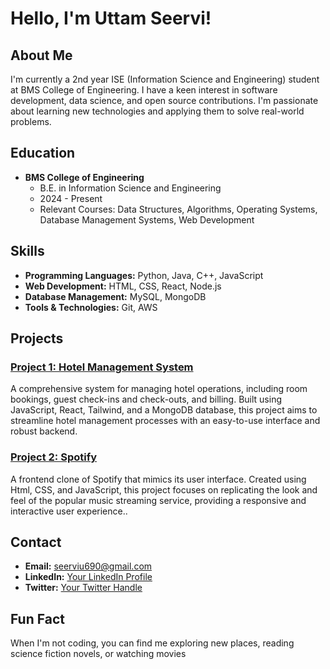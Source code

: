# Hello, I'm Uttam Seervi!


## About Me
I'm currently a 2nd year ISE (Information Science and Engineering) student at BMS College of Engineering. I have a keen interest in software development, data science, and open source contributions. I'm passionate about learning new technologies and applying them to solve real-world problems.

## Education
- **BMS College of Engineering**
  - B.E. in Information Science and Engineering
  - 2024 - Present
  - Relevant Courses: Data Structures, Algorithms, Operating Systems, Database Management Systems, Web Development

## Skills
- **Programming Languages:** Python, Java, C++, JavaScript
- **Web Development:** HTML, CSS, React, Node.js
- **Database Management:** MySQL, MongoDB
- **Tools & Technologies:** Git, AWS

## Projects
### [Project 1: Hotel Management System](https://github.com/uttamseervi/Hotel-Manegement-System.git)
A comprehensive system for managing hotel operations, including room bookings, guest check-ins and check-outs, and billing. Built using JavaScript, React, Tailwind, and a MongoDB database, this project aims to streamline hotel management processes with an easy-to-use interface and robust backend.


### [Project 2: Spotify](https://github.com/uttamseervi/Spotify.git)
A frontend clone of Spotify that mimics its user interface. Created using Html, CSS, and JavaScript, this project focuses on replicating the look and feel of the popular music streaming service, providing a responsive and interactive user experience..




## Contact
- **Email:** seerviu690@gmail.com
- **LinkedIn:** [Your LinkedIn Profile](https://www.linkedin.com/in/uttam-seervi-8500032ab/)
- **Twitter:** [Your Twitter Handle](https://x.com/UttamSeerv23134)

## Fun Fact
When I'm not coding, you can find me exploring new places, reading science fiction novels, or watching movies


